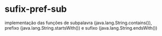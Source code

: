# sufix-pref-sub
implementação das funções de subpalavra (java.lang.String.contains()), prefixo (java.lang.String.startsWith()) e sufixo (java.lang.String.endsWith())
